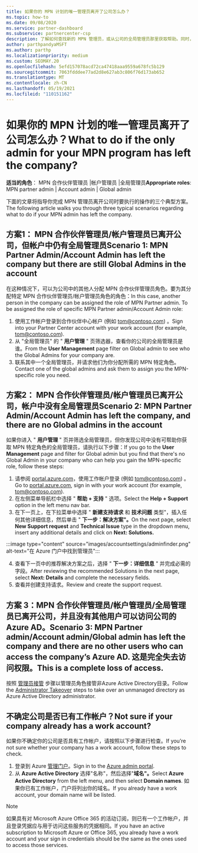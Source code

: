 ```yaml
---
title: 如果你的 MPN 计划的唯一管理员离开了公司怎么办？
ms.topic: how-to
ms.date: 09/08/2020
ms.service: partner-dashboard
ms.subservice: partnercenter-csp
description: 了解如何查找新的 MPN 管理员，或从公司的全局管理员那里获取帮助。同时，了解如何添加新的合作伙伴中心全局管理员。
author: parthpandyaMSFT
ms.author: parthp
ms.localizationpriority: medium
ms.custom: SEOMAY.20
ms.openlocfilehash: 5efd157078acd72ca47418aaa9559a678fc5b129
ms.sourcegitcommit: 7063fdddee77ad2d8e627ab3c806f76d173ab652
ms.translationtype: MT
ms.contentlocale: zh-CN
ms.lasthandoff: 05/19/2021
ms.locfileid: "110151162"
---
```

# <a name="what-to-do-if-the-only-admin-for-your-mpn-program-has-left-the-company"></a><span data-ttu-id="2bb25-103">如果你的 MPN 计划的唯一管理员离开了公司怎么办？</span><span class="sxs-lookup"><span data-stu-id="2bb25-103">What to do if the only admin for your MPN program has left the company?</span></span>

<span data-ttu-id="2bb25-104">**适当的角色**： MPN 合作伙伴管理员 |帐户管理员 |全局管理员</span><span class="sxs-lookup"><span data-stu-id="2bb25-104">**Appropriate roles**: MPN partner admin | Account admin | Global admin</span></span>

<span data-ttu-id="2bb25-105">下面的文章将指导你完成 MPN 管理员离开公司时要执行的操作的三个典型方案。</span><span class="sxs-lookup"><span data-stu-id="2bb25-105">The following article walks you through three typical scenarios regarding what to do if your MPN admin has left the company.</span></span>

## <a name="scenario-1-mpn-partner-adminaccount-admin-has-left-the-company-but-there-are-still-global-admins-in-the-account"></a><span data-ttu-id="2bb25-106">方案1： MPN 合作伙伴管理员/帐户管理员已离开公司，但帐户中仍有全局管理员</span><span class="sxs-lookup"><span data-stu-id="2bb25-106">Scenario 1: MPN Partner Admin/Account Admin has left the company but there are still Global Admins in the account</span></span>

<span data-ttu-id="2bb25-107">在这种情况下，可以为公司中的其他人分配 MPN 合作伙伴管理员角色。要为其分配特定 MPN 合作伙伴管理员/帐户管理员角色的角色：</span><span class="sxs-lookup"><span data-stu-id="2bb25-107">In this case, another person in the company can be assigned the role of MPN Partner admin. To be assigned the role of specific MPN Partner admin/Account Admin role:</span></span>

1. <span data-ttu-id="2bb25-108">使用工作帐户登录到合作伙伴中心帐户 (例如 tom@contoso.com) 。</span><span class="sxs-lookup"><span data-stu-id="2bb25-108">Sign into your Partner Center account with your work account (for example, tom@contoso.com).</span></span>
1. <span data-ttu-id="2bb25-109">从 "全局管理员" 的 " **用户管理** " 页筛选器，查看你的公司的全局管理员是谁。</span><span class="sxs-lookup"><span data-stu-id="2bb25-109">From the **User Management** page filter on Global admin to see who the Global Admins for your company are.</span></span> 
1. <span data-ttu-id="2bb25-110">联系其中一个全局管理员，并请求他们为你分配所需的 MPN 特定角色。</span><span class="sxs-lookup"><span data-stu-id="2bb25-110">Contact one of the global admins and ask them to assign you the MPN-specific role you need.</span></span> 

## <a name="scenario-2-mpn-partner-adminaccount-admin-has-left-the-company-and-there-are-no-global-admins-in-the-account"></a><span data-ttu-id="2bb25-111">方案2： MPN 合作伙伴管理员/帐户管理员已离开公司，帐户中没有全局管理员</span><span class="sxs-lookup"><span data-stu-id="2bb25-111">Scenario 2: MPN Partner Admin/Account Admin has left the company, and there are no Global admins in the account</span></span> 

<span data-ttu-id="2bb25-112">如果你进入 " **用户管理** " 页并筛选全局管理员，但你发现公司中没有可帮助你获取 MPN 特定角色的全局管理员，请执行以下步骤：</span><span class="sxs-lookup"><span data-stu-id="2bb25-112">If you go to the **User Management** page and filter for Global admin but you find that there's no Global Admin in your company who can help you gain the MPN-specific role, follow these steps:</span></span>

1. <span data-ttu-id="2bb25-113">请参阅 [portal.azure.com](https://ms.portal.azure.com/)，使用工作帐户登录 (例如 tom@contoso.com) 。</span><span class="sxs-lookup"><span data-stu-id="2bb25-113">Go to [portal.azure.com](https://ms.portal.azure.com/), sign in with your work account (for example, tom@contoso.com).</span></span> 
1. <span data-ttu-id="2bb25-114">在左侧菜单导航栏中选择 " **帮助 + 支持** " 选项。</span><span class="sxs-lookup"><span data-stu-id="2bb25-114">Select the **Help + Support** option in the left menu nav bar.</span></span>
1. <span data-ttu-id="2bb25-115">在下一页上，在下拉菜单中选择 " **新建支持请求** 和 **技术问题** 类型"，插入任何其他详细信息，然后单击 " **下一步：解决方案"。**</span><span class="sxs-lookup"><span data-stu-id="2bb25-115">On the next page, select **New Support request** and **Technical Issue** type in the dropdown menu, insert any additional details and click on **Next: Solutions.**</span></span>

:::image type="content" source="images/accountsettings/adminfinder.png" alt-text="在 Azure 门户中找到管理员":::

4. <span data-ttu-id="2bb25-117">查看下一页中的推荐解决方案之后，选择 " **下一步：详细信息** " 并完成必需的字段。</span><span class="sxs-lookup"><span data-stu-id="2bb25-117">After reviewing the recommended Solutions in the next page, select **Next: Details** and complete the necessary fields.</span></span>
1. <span data-ttu-id="2bb25-118">查看并创建支持请求。</span><span class="sxs-lookup"><span data-stu-id="2bb25-118">Review and create the support request.</span></span>


## <a name="scenario-3-mpn-partner-adminaccount-adminglobal-admin-has-left-the-company-and-there-are-no-other-users-who-can-access-the-companys-azure-ad-this-is-a-complete-loss-of-access"></a><span data-ttu-id="2bb25-119">方案 3：MPN 合作伙伴管理员/帐户管理员/全局管理员已离开公司，并且没有其他用户可以访问公司的Azure AD。</span><span class="sxs-lookup"><span data-stu-id="2bb25-119">Scenario 3: MPN Partner admin/Account admin/Global admin has left the company and there are no other users who can access the company’s Azure AD.</span></span> <span data-ttu-id="2bb25-120">这是完全失去访问权限。</span><span class="sxs-lookup"><span data-stu-id="2bb25-120">This is a complete loss of access.</span></span>

<span data-ttu-id="2bb25-121">按照 [管理员接管](/azure/active-directory/users-groups-roles/domains-admin-takeover#internal-admin-takeover) 步骤以管理员角色接管非Azure Active Directory目录。</span><span class="sxs-lookup"><span data-stu-id="2bb25-121">Follow the [Administrator Takeover](/azure/active-directory/users-groups-roles/domains-admin-takeover#internal-admin-takeover) steps to take over an unmanaged directory as Azure Active Directory administrator.</span></span>

## <a name="not-sure-if-your-company-already-has-a-work-account"></a><span data-ttu-id="2bb25-122">不确定公司是否已有工作帐户？</span><span class="sxs-lookup"><span data-stu-id="2bb25-122">Not sure if your company already has a work account?</span></span>

<span data-ttu-id="2bb25-123">如果你不确定你的公司是否具有工作帐户，请按照以下步骤进行检查。</span><span class="sxs-lookup"><span data-stu-id="2bb25-123">If you’re not sure whether your company has a work account, follow these steps to check.</span></span>

1. <span data-ttu-id="2bb25-124">登录到 Azure [管理门户](https://ms.portal.azure.com)。</span><span class="sxs-lookup"><span data-stu-id="2bb25-124">Sign in to the [Azure admin portal](https://ms.portal.azure.com).</span></span>
2. <span data-ttu-id="2bb25-125">从 **Azure Active Directory** 选择"名称"，然后选择"**域名"。**</span><span class="sxs-lookup"><span data-stu-id="2bb25-125">Select **Azure Active Directory** from the left menu, and then select **Domain names**.</span></span>
<span data-ttu-id="2bb25-126">如果你已有工作帐户，门户将列出你的域名。</span><span class="sxs-lookup"><span data-stu-id="2bb25-126">If you already have a work account, your domain name will be listed.</span></span>

>[!Note]
><span data-ttu-id="2bb25-127">如果具有对 Microsoft Azure Office 365 的活动订阅，则已有一个工作帐户，并且登录凭据应与用于访问这些服务的凭据相同。</span><span class="sxs-lookup"><span data-stu-id="2bb25-127">If you have an active subscription to Microsoft Azure or Office 365, you already have a work account and your sign in credentials should be the same as the ones used to access those services.</span></span>